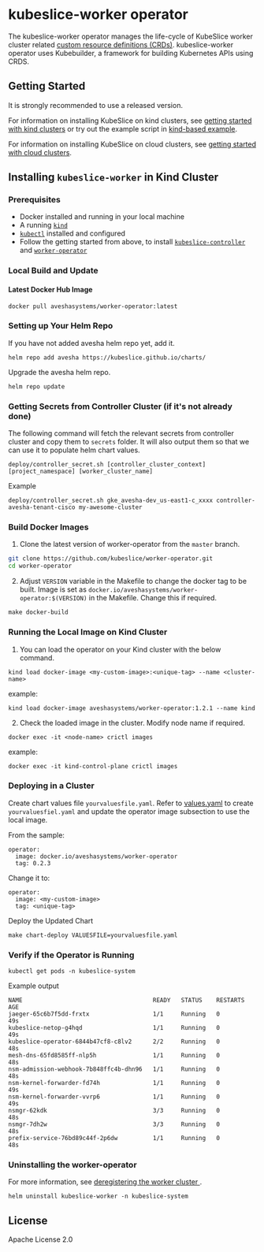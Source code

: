 # kubeslice-worker operator


The kubeslice-worker operator manages the life-cycle of KubeSlice worker cluster related [custom resource definitions (CRDs)](https://kubernetes.io/docs/tasks/access-kubernetes-api/extend-api-custom-resource-definitions).
kubeslice-worker operator uses Kubebuilder, a framework for building Kubernetes APIs using CRDS.

## Getting Started
It is strongly recommended to use a released version.

For information on installing KubeSlice on kind clusters, see [getting started with kind clusters](https://docs.avesha.io/opensource/getting-started-with-kind-clusters) or try out the example script in [kind-based example](https://github.com/kubeslice/examples/tree/master/kind).

For information on installing KubeSlice on cloud clusters, see [getting started with cloud clusters](https://docs.avesha.io/opensource/getting-started-with-cloud-clusters). 


## Installing `kubeslice-worker` in Kind Cluster

### Prerequisites

* Docker installed and running in your local machine
* A running [`kind`](https://kind.sigs.k8s.io/) 
* [`kubectl`](https://kubernetes.io/docs/tasks/tools/) installed and configured
* Follow the getting started from above, to install [`kubeslice-controller`](https://github.com/kubeslice/kubeslice-controller) and [`worker-operator`](https://github.com/kubeslice/worker-operator)

### Local Build and Update


#### Latest Docker Hub Image

```console
docker pull aveshasystems/worker-operator:latest
```

### Setting up Your Helm Repo

If you have not added avesha helm repo yet, add it.

```console
helm repo add avesha https://kubeslice.github.io/charts/
```

Upgrade the avesha helm repo.

```console
helm repo update
```

### Getting Secrets from Controller Cluster (if it's not already done)

The following command will fetch the relevant secrets from controller cluster
and copy them to `secrets` folder. It will also output them so that we
can use it to populate helm chart values.

```console
deploy/controller_secret.sh [controller_cluster_context] [project_namespace] [worker_cluster_name]

```
Example

```
deploy/controller_secret.sh gke_avesha-dev_us-east1-c_xxxx controller-avesha-tenant-cisco my-awesome-cluster
```

### Build Docker Images

1. Clone the latest version of worker-operator from  the `master` branch.

```bash
git clone https://github.com/kubeslice/worker-operator.git
cd worker-operator
```

2. Adjust `VERSION` variable in the Makefile to change the docker tag to be built.
Image is set as `docker.io/aveshasystems/worker-operator:$(VERSION)` in the Makefile. Change this if required.

```console
make docker-build
```


### Running the Local Image on Kind Cluster

1. You can load the operator on your Kind cluster with the below command.

```console
kind load docker-image <my-custom-image>:<unique-tag> --name <cluster-name>
```

example:

```console
kind load docker-image aveshasystems/worker-operator:1.2.1 --name kind
```

2. Check the loaded image in the cluster. Modify node name if required.

```console
docker exec -it <node-name> crictl images
```

example:

```console
docker exec -it kind-control-plane crictl images
```

### Deploying in a Cluster

Create chart values file `yourvaluesfile.yaml`.
Refer to [values.yaml](https://github.com/kubeslice/charts/blob/master/kubeslice-worker/values.yaml) to create `yourvaluesfiel.yaml` and update the operator image subsection to use the local image.

From the sample: 

```
operator:
  image: docker.io/aveshasystems/worker-operator
  tag: 0.2.3
```

Change it to: 

```
operator:
  image: <my-custom-image> 
  tag: <unique-tag>
````

Deploy the Updated Chart

```console
make chart-deploy VALUESFILE=yourvaluesfile.yaml
```

### Verify if the Operator is Running

```console
kubectl get pods -n kubeslice-system
```

Example output 

```
NAME                                     READY   STATUS    RESTARTS   AGE
jaeger-65c6b7f5dd-frxtx                  1/1     Running   0          49s
kubeslice-netop-g4hqd                    1/1     Running   0          49s
kubeslice-operator-6844b47cf8-c8lv2      2/2     Running   0          48s
mesh-dns-65fd8585ff-nlp5h                1/1     Running   0          48s
nsm-admission-webhook-7b848ffc4b-dhn96   1/1     Running   0          48s
nsm-kernel-forwarder-fd74h               1/1     Running   0          49s
nsm-kernel-forwarder-vvrp6               1/1     Running   0          49s
nsmgr-62kdk                              3/3     Running   0          48s
nsmgr-7dh2w                              3/3     Running   0          48s
prefix-service-76bd89c44f-2p6dw          1/1     Running   0          48s
```

### Uninstalling the worker-operator

For more information, see [deregistering the worker cluster ](https://docs.avesha.io/opensource/de-registering-the-worker-cluster).

```console
helm uninstall kubeslice-worker -n kubeslice-system
 ```

## License

Apache License 2.0
